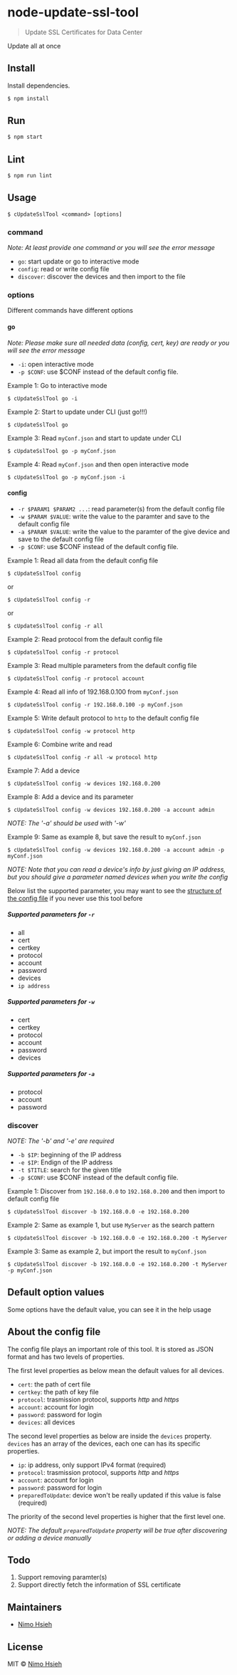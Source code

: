 # node-update-ssl-tool


> Update SSL Certificates for Data Center

Update all at once


## Install

Install dependencies.

```bash
$ npm install
```

## Run

```bash
$ npm start
```

## Lint

```bash
$ npm run lint
```

## Usage

```
$ cUpdateSslTool <command> [options]
```


### command

*Note: At least provide one command or you will see the error message*

- `go`: start update or go to interactive mode
- `config`: read or write config file
- `discover`: discover the devices and then import to the file


### options

Different commands have different options


#### go

*Note: Please make sure all needed data (config, cert, key) are ready or you will see the error message*

- `-i`: open interactive mode
- `-p $CONF`: use $CONF instead of the default config file.

Example 1: Go to interactive mode
```
$ cUpdateSslTool go -i
```

Example 2: Start to update under CLI (just go!!!)
```
$ cUpdateSslTool go
```

Example 3: Read `myConf.json` and start to update under CLI
```
$ cUpdateSslTool go -p myConf.json
```

Example 4: Read `myConf.json` and then open interactive mode
```
$ cUpdateSslTool go -p myConf.json -i
```


#### config

- `-r $PARAM1 $PARAM2 ...`: read parameter(s) from the default config file
- `-w $PARAM $VALUE`: write the value to the paramter and save to the default config file
- `-a $PARAM $VALUE`: write the value to the paramter of the give device and save to the default config file
- `-p $CONF`: use $CONF instead of the default config file.

Example 1: Read all data from the default config file
```
$ cUpdateSslTool config
```
or
```
$ cUpdateSslTool config -r
```
or
```
$ cUpdateSslTool config -r all
```

Example 2: Read protocol from the default config file
```
$ cUpdateSslTool config -r protocol
```

Example 3: Read multiple parameters from the default config file
```
$ cUpdateSslTool config -r protocol account
```

Example 4: Read all info of 192.168.0.100 from `myConf.json`
```
$ cUpdateSslTool config -r 192.168.0.100 -p myConf.json
```

Example 5: Write default protocol to `http` to the default config file
```
$ cUpdateSslTool config -w protocol http
```

Example 6: Combine write and read
```
$ cUpdateSslTool config -r all -w protocol http
```

Example 7: Add a device
```
$ cUpdateSslTool config -w devices 192.168.0.200
```

Example 8: Add a device and its parameter
```
$ cUpdateSslTool config -w devices 192.168.0.200 -a account admin
```

*NOTE: The '-a' should be used with '-w'*

Example 9: Same as example 8, but save the result to `myConf.json`
```
$ cUpdateSslTool config -w devices 192.168.0.200 -a account admin -p myConf.json
```

*NOTE: Note that you can read a device's info by just giving an IP address, but you should give a parameter named devices when you write the config*

Below list the supported parameter, you may want to see the [structure of the config file](https://github.com/nimo1491/node-update-ssl-tool#about-the-config-file) if you never use this tool before

##### Supported parameters for `-r`

* all
* cert
* certkey
* protocol
* account
* password
* devices
* `ip address`

##### Supported parameters for `-w`

* cert
* certkey
* protocol
* account
* password
* devices

##### Supported parameters for `-a`

* protocol
* account
* password


### discover

*NOTE: The '-b' and '-e' are required*

- `-b $IP`: beginning of the IP address
- `-e $IP`: Endign of the IP address
- `-t $TITLE`: search for the given title
- `-p $CONF`: use $CONF instead of the default config file.

Example 1: Discover from `192.168.0.0` to `192.168.0.200` and then import to default config file
```
$ cUpdateSslTool discover -b 192.168.0.0 -e 192.168.0.200
```

Example 2: Same as example 1, but use `MyServer` as the search pattern
```
$ cUpdateSslTool discover -b 192.168.0.0 -e 192.168.0.200 -t MyServer
```

Example 3: Same as example 2, but import the result to `myConf.json`
```
$ cUpdateSslTool discover -b 192.168.0.0 -e 192.168.0.200 -t MyServer -p myConf.json
```


## Default option values

Some options have the default value, you can see it in the help usage


## About the config file

The config file plays an important role of this tool.
It is stored as JSON format and has two levels of properties.

The first level properties as below mean the default values for all devices.

- `cert`: the path of cert file
- `certkey`: the path of key file
- `protocol`: trasmission protocol, supports *http* and *https*
- `account`: account for login
- `password`: password for login
- `devices`: all devices

The second level properties as below are inside the `devices` property.
`devices` has an array of the devices, each one can has its specific properties.

- `ip`: ip address, only support IPv4 format (required)
- `protocol`: trasmission protocol, supports *http* and *https*
- `account`: account for login
- `password`: password for login
- `preparedToUpdate`: device won't be really updated if this value is false (required)

The priority of the second level properties is higher that the first level one.

*NOTE: The default `preparedToUpdate` property will be true after discovering or adding a device manually*


## Todo

1. Support removing paramter(s)
2. Support directly fetch the information of SSL certificate


## Maintainers

- [Nimo Hsieh](https://github.com/nimo1491)


## License

MIT © [Nimo Hsieh](https://github.com/nimo1491)

